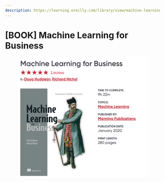 ```yaml
---
description: https://learning.oreilly.com/library/view/machine-learning-for/9781617295836/
---
```


# \[BOOK] Machine Learning for Business

<figure><img src="../../../.gitbook/assets/image (1) (1) (1).png" alt=""><figcaption></figcaption></figure>
